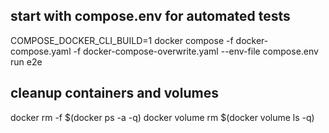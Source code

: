 ## start with compose.env for automated tests
COMPOSE_DOCKER_CLI_BUILD=1 docker compose -f docker-compose.yaml -f docker-compose-overwrite.yaml --env-file compose.env run e2e


## cleanup containers and volumes
docker rm -f $(docker ps -a -q)
docker volume rm $(docker volume ls -q)
